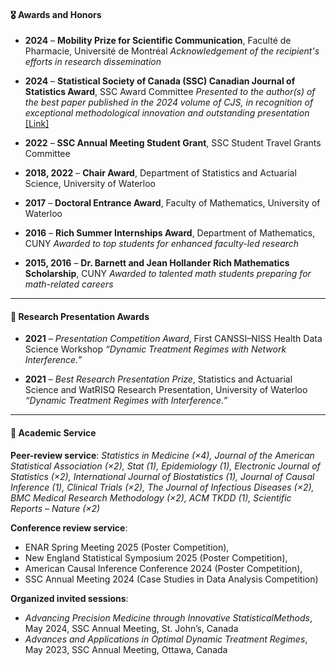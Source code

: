 #### 🎖️ Awards and Honors

-   **2024** – **Mobility Prize for Scientific Communication**, Faculté de Pharmacie, Université de Montréal *Acknowledgement of the recipient's efforts in research dissemination*

-   **2024** – **Statistical Society of Canada (SSC) Canadian Journal of Statistics Award**, SSC Award Committee *Presented to the author(s) of the best paper published in the 2024 volume of CJS, in recognition of exceptional methodological innovation and outstanding presentation* [[Link]](https://ssc.ca/en/awards/2024/cong-jiang-michael-wallace-and-mary-thompson-canadian-journal-statistics-award-2024)

-   **2022** – **SSC Annual Meeting Student Grant**, SSC Student Travel Grants Committee

-   **2018, 2022** – **Chair Award**, Department of Statistics and Actuarial Science, University of Waterloo

-   **2017** – **Doctoral Entrance Award**, Faculty of Mathematics, University of Waterloo

-   **2016** – **Rich Summer Internships Award**, Department of Mathematics, CUNY *Awarded to top students for enhanced faculty-led research*

-   **2015, 2016** – **Dr. Barnett and Jean Hollander Rich Mathematics Scholarship**, CUNY *Awarded to talented math students preparing for math-related careers*

------------------------------------------------------------------------

#### 🏅 Research Presentation Awards

-   **2021** – *Presentation Competition Award*, First CANSSI–NISS Health Data Science Workshop *“Dynamic Treatment Regimes with Network Interference.”*

-   **2021** – *Best Research Presentation Prize*, Statistics and Actuarial Science and WatRISQ Research Presentation, University of Waterloo *“Dynamic Treatment Regimes with Interference.”*

------------------------------------------------------------------------

#### 📑 Academic Service

**Peer-review service**: *Statistics in Medicine (×4), Journal of the American Statistical Association (×2), Stat (1), Epidemiology (1), Electronic Journal of Statistics (×2), International Journal of Biostatistics (1), Journal of Causal Inference (1), Clinical Trials (×2), The Journal of Infectious Diseases (×2), BMC Medical Research Methodology (×2), ACM TKDD (1), Scientific Reports – Nature (×2)*

**Conference review service**:

-   ENAR Spring Meeting 2025 (Poster Competition),
-   New England Statistical Symposium 2025 (Poster Competition),
-   American Causal Inference Conference 2024 (Poster Competition),
-   SSC Annual Meeting 2024 (Case Studies in Data Analysis Competition)

**Organized invited sessions**:

-   *Advancing Precision Medicine through Innovative StatisticalMethods*, May 2024, SSC Annual Meeting, St. John’s, Canada
-   *Advances and Applications in Optimal Dynamic Treatment Regimes*, May 2023, SSC Annual Meeting, Ottawa, Canada
